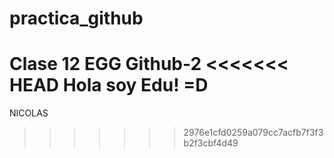 # practica_github
Clase 12 EGG Github-2
<<<<<<< HEAD
Hola soy Edu! =D
=======

NICOLAS
>>>>>>> 2976e1cfd0259a079cc7acfb7f3f3b2f3cbf4d49
